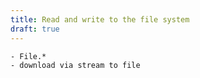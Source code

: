 ```yaml
---
title: Read and write to the file system
draft: true
---
```


    - File.*
    - download via stream to file
